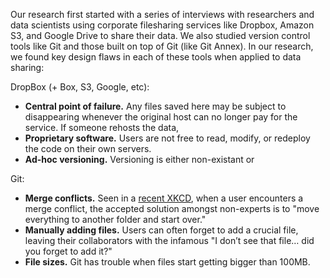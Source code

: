 Our research first started with a series of interviews with researchers and data scientists using corporate filesharing services like Dropbox, Amazon S3, and Google Drive to share their data. We also studied version control tools like Git and those built on top of Git (like Git Annex). In our research, we found key design flaws in each of these tools when applied to data sharing:

DropBox (+ Box, S3, Google, etc):
- **Central point of failure.** Any files saved here may be subject to disappearing whenever the original host can no longer pay for the service. If someone rehosts the data,
- **Proprietary software.** Users are not free to read, modify, or redeploy the code on their own servers.
- **Ad-hoc versioning.** Versioning is either non-existant or

Git:
- **Merge conflicts.** Seen in a [recent XKCD](https://imgs.xkcd.com/comics/git.png), when a user encounters a merge conflict, the accepted solution amongst non-experts is to "move everything to another folder and start over."
- **Manually adding files.** Users can often forget to add a crucial file, leaving their collaborators with the infamous "I don’t see that file… did you forget to add it?"
- **File sizes.** Git has trouble when files start getting bigger than 100MB.
